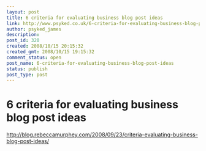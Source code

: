 ```yaml
---
layout: post
title: 6 criteria for evaluating business blog post ideas
link: http://www.psyked.co.uk/6-criteria-for-evaluating-business-blog-post-ideas/
author: psyked_james
description: 
post_id: 320
created: 2008/10/15 20:15:32
created_gmt: 2008/10/15 19:15:32
comment_status: open
post_name: 6-criteria-for-evaluating-business-blog-post-ideas
status: publish
post_type: post
---
```


# 6 criteria for evaluating business blog post ideas

<http://blog.rebeccamurphey.com/2008/09/23/criteria-evaluating-business-blog-post-ideas/>